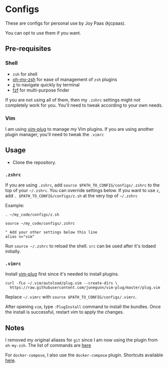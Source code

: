 # Configs

These are configs for personal use by Joy Paas (kjcpaas).

You can opt to use them if you want.

## Pre-requisites


### Shell

- `zsh` for shell
- [oh-my-zsh](https://github.com/robbyrussell/oh-my-zsh) for ease of management of `zsh` plugins
- [z](https://github.com/rupa/z) to navigate quickly by terminal
- [fzf](https://github.com/junegunn/fzf) for multi-purpose finder

If you are not using all of them, then my `.zshrc` settings might not completely work for you. You'll need to tweak according to your own needs.

### Vim

I am using [vim-plug](https://github.com/junegunn/vim-plug) to manage my Vim plugins. If you are using another plugin manager, you'll need to tweak the `.vimrc`


## Usage

- Clone the repository.

### `.zshrc`

If you are using `.zshrc`, add `source $PATH_TO_CONFIG/configs/.zshrc` to the top of your `~/.zshrc`. You can override settings below.
If you want to use `z`, add `. $PATH_TO_CONFIG/configs/z.sh` at the very top of `~/.zshrc`

Example:
```
. ~/my_code/configs/z.sh

source ~/my_code/configs/.zshrc

" Add your other settings below this line
alias v="vim"
```

Run `source ~/.zshrc` to reload the shell. `src` can be used after it's lodaed initially.

### `.vimrc`

Install [vim-plug](https://github.com/junegunn/vim-plug) first since it's needed to install plugins.

```
curl -fLo ~/.vim/autoload/plug.vim --create-dirs \
  https://raw.githubusercontent.com/junegunn/vim-plug/master/plug.vim
```

Replace `~/.vimrc` with `source $PATH_TO_CONFIG/configs/.vimrc`.

After opening `vim`, type `:PlugInstall` command to install the bundles. Once the install is successful, restart vim to apply the changes.

## Notes

I removed my original aliases for `git` since I am now using the plugin from `oh-my-zsh`. The list of commands are [here](https://github.com/robbyrussell/oh-my-zsh/wiki/Plugin:git)

For `docker-compose`, I also use the `docker-compose` plugin. Shortcuts available [here](https://github.com/robbyrussell/oh-my-zsh/blob/master/plugins/docker-compose/docker-compose.plugin.zsh).
